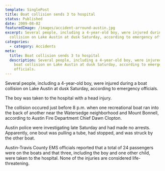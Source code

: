 ```yaml
---
template: SinglePost
title: Boat collision sends 3 to hospital
status: Published
date: 2009-08-02
featuredImage: /images/accident-arround-austin.jpg
excerpt: Several people, including a 4-year-old boy, were injured during a boat
  collision on Lake Austin at dusk Saturday, according to emergency officials.
categories:
  - category: Accidents
meta:
  title: Boat collision sends 3 to hospital
  description: Several people, including a 4-year-old boy, were injured during a
    boat collision on Lake Austin at dusk Saturday, according to emergency
    officials.
---
```

<!--StartFragment-->

Several people, including a 4-year-old boy, were injured during a boat collision on Lake Austin at dusk Saturday, according to emergency officials.

The boy was taken to the hospital with a head injury.

The collision occured just before 8 p.m. when one recreational boat ran into the back of another near the Watersedge neighborhood and Mount Bonnell, according to Austin Fire Department Chief Dawn Clopton.

Austin police were investigating late Saturday and had made no arrests. Apparently, one bout was pulling a tube, had stopped, and was struck by the other boat.

Austin-Travis County EMS officials reported that a total of 24 passengers were on the boats and that three, including the boy and one other child, were taken to the hospital. None of the injuries are considered life-threatening.

<!--EndFragment-->